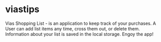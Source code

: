 # viastips

Vias Shopping List - is an application to keep track of your purchases. A User can add list items any time, cross them out, or delete them. Information about your list is saved in the local storage.
Engoy the app!